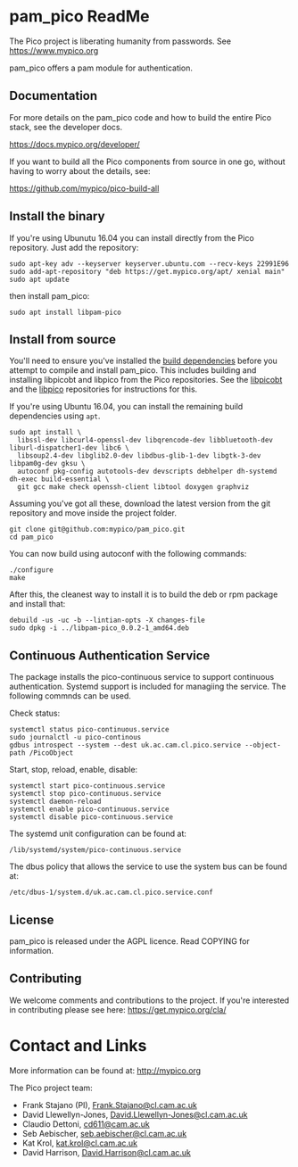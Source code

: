 # pam_pico ReadMe

The Pico project is liberating humanity from passwords. See https://www.mypico.org

pam_pico offers a pam module for authentication.

## Documentation

For more details on the pam_pico code and how to build the entire Pico stack, see the developer docs.

https://docs.mypico.org/developer/

If you want to build all the Pico components from source in one go, without having to worry about the details, see:

https://github.com/mypico/pico-build-all

## Install the binary

If you're using Ubunutu 16.04 you can install directly from the Pico repository. Just add the repository:
```
sudo apt-key adv --keyserver keyserver.ubuntu.com --recv-keys 22991E96
sudo add-apt-repository "deb https://get.mypico.org/apt/ xenial main"
sudo apt update
```

then install pam_pico:
```
sudo apt install libpam-pico
```

## Install from source

You'll need to ensure you've installed the [build dependencies](https://docs.mypico.org/developer/pam_pico/#build) before you attempt to compile and install pam_pico. This includes building and installing libpicobt and libpico from the Pico repositories. See the [libpicobt](https://github.com/mypico/libpicobt) and the [libpico](https://github.com/mypico/libpico) repositories for instructions for this.

If you're using Ubuntu 16.04, you can install the remaining build dependencies using `apt`.

```
sudo apt install \
  libssl-dev libcurl4-openssl-dev libqrencode-dev libbluetooth-dev liburl-dispatcher1-dev libc6 \
  libsoup2.4-dev libglib2.0-dev libdbus-glib-1-dev libgtk-3-dev libpam0g-dev gksu \
  autoconf pkg-config autotools-dev devscripts debhelper dh-systemd dh-exec build-essential \
  git gcc make check openssh-client libtool doxygen graphviz
```

Assuming you've got all these, download the latest version from the git repository and move inside the project folder.

```
git clone git@github.com:mypico/pam_pico.git
cd pam_pico
```

You can now build using autoconf with the following commands:

```
./configure
make
```

After this, the cleanest way to install it is to build the deb or rpm package and install that:

```
debuild -us -uc -b --lintian-opts -X changes-file
sudo dpkg -i ../libpam-pico_0.0.2-1_amd64.deb
```

## Continuous Authentication Service

The package installs the pico-continuous service to support continuous 
authentication. Systemd support is included for managiing the service. The
following commnds can be used.

Check status:
```
systemctl status pico-continuous.service
sudo journalctl -u pico-continous
gdbus introspect --system --dest uk.ac.cam.cl.pico.service --object-path /PicoObject
```

Start, stop, reload, enable, disable:
```
systemctl start pico-continuous.service
systemctl stop pico-continuous.service
systemctl daemon-reload
systemctl enable pico-continuous.service
systemctl disable pico-continuous.service
```

The systemd unit configuration can be found at:
```
/lib/systemd/system/pico-continuous.service
```

The dbus policy that allows the service to use the system bus can be found at:
```
/etc/dbus-1/system.d/uk.ac.cam.cl.pico.service.conf
```

## License

pam_pico is released under the AGPL licence. Read COPYING for information.

## Contributing

We welcome comments and contributions to the project. If you're interested in contributing please see here: https://get.mypico.org/cla/

Contact and Links
=================

More information can be found at: http://mypico.org

The Pico project team:
 * Frank Stajano (PI), Frank.Stajano@cl.cam.ac.uk
 * David Llewellyn-Jones, David.Llewellyn-Jones@cl.cam.ac.uk
 * Claudio Dettoni, cd611@cam.ac.uk
 * Seb Aebischer, seb.aebischer@cl.cam.ac.uk
 * Kat Krol, kat.krol@cl.cam.ac.uk
 * David Harrison, David.Harrison@cl.cam.ac.uk

